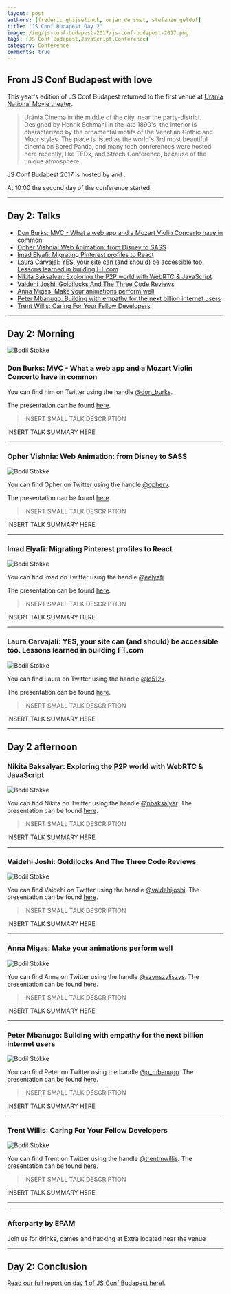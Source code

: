 ```yaml
---
layout: post
authors: [frederic_ghijselinck, orjan_de_smet, stefanie_geldof]
title: 'JS Conf Budapest Day 2'
image: /img/js-conf-budapest-2017/js-conf-budapest-2017.png
tags: [JS Conf Budapest,JavaScript,Conference]
category: Conference
comments: true
---
```


## From JS Conf Budapest with love

This year's edition of JS Conf Budapest returned to the first venue at [Urania National Movie theater](http://akvariumklub.hu/).

> Uránia Cinema in the middle of the city, near the party-district.
> Designed by Henrik Schmahl in the late 1890's, the interior is characterized by the ornamental motifs of the Venetian Gothic and Moor styles.
> The place is listed as the world's 3rd most beautiful cinema on Bored Panda, and many tech conferences were hosted here recently, like TEDx, and Strech Conference, because of the unique atmosphere.

JS Conf Budapest 2017 is hosted by [](https://twitter.com/) and [](https://twitter.com/).

At 10:00 the second day of the conference started.

****

## Day 2: Talks

* [Don Burks: MVC - What a web app and a Mozart Violin Concerto have in common](#don-burks-mvc-what-a-web-app-and-a-mozart-violin-concerto-have-in-common)
* [Opher Vishnia: Web Animation: from Disney to SASS](#opher-vishnia-web-animation-from-disney-to-sass)
* [Imad Elyafi: Migrating Pinterest profiles to React](#imad-elyafi-migrating-pinterest-profiles-to-react)
* [Laura Carvajal: YES, your site can (and should) be accessible too. Lessons learned in building FT.com](#laura-carvajal-yes-your-site-can-and-should-be-accessible-too-lessons-learned-in-building-ft-com)
* [Nikita Baksalyar: Exploring the P2P world with WebRTC & JavaScript](#nikita-baksalyar-exploring-the-p2p-world-with-webrtc-javascript)
* [Vaidehi Joshi: Goldilocks And The Three Code Reviews](#Vaidehi-joshi-goldilocks-and-the-three-code-reviews)
* [Anna Migas: Make your animations perform well](#anna-migas-make-your-animations-perform-well)
* [Peter Mbanugo: Building with empathy for the next billion internet users](#peter-mbanugo-building-with-empathy-for-the-next-billion-internet-users)
* [Trent Willis: Caring For Your Fellow Developers](#trent-willis-caring-for-your-fellow-developers)

****

## Day 2: Morning

<span class="image left"><img class="p-image" alt="Bodil Stokke" src="/img/js-conf-budapest-2017/speaker-don.jpg"></span>


### Don Burks: MVC - What a web app and a Mozart Violin Concerto have in common

You can find him on Twitter using the handle [@don_burks](https://twitter.com/don_burks).

The presentation can be found [here]().

<blockquote class="clear"><p>
INSERT SMALL TALK DESCRIPTION
</p></blockquote>

INSERT TALK SUMMARY HERE

****

### Opher Vishnia: Web Animation: from Disney to SASS

<span class="image left"><img class="p-image" alt="Bodil Stokke" src="/img/js-conf-budapest-2017/speaker-opher.jpg"></span>

You can find Opher on Twitter using the handle [@opherv](https://twitter.com/opherv).

The presentation can be found [here](http://slides.com/opherv/jsconfbp2017/).

<blockquote class="clear"><p>
INSERT SMALL TALK DESCRIPTION
</p></blockquote>

INSERT TALK SUMMARY HERE

****

### Imad Elyafi: Migrating Pinterest profiles to React

<span class="image left"><img class="p-image" alt="Bodil Stokke" src="/img/js-conf-budapest-2017/speaker-imad.jpg"></span>

You can find Imad on Twitter using the handle [@eelyafi](https://twitter.com/eelyafi).

The presentation can be found [here]().

<blockquote class="clear"><p>
INSERT SMALL TALK DESCRIPTION
</p></blockquote>

INSERT TALK SUMMARY HERE

****

### Laura Carvajali: YES, your site can (and should) be accessible too. Lessons learned in building FT.com

<span class="image left"><img class="p-image" alt="Bodil Stokke" src="/img/js-conf-budapest-2017/speaker-laura.jpg"></span>

You can find Laura on Twitter using the handle [@lc512k](https://twitter.com/lc512k).

The presentation can be found [here]().

<blockquote class="clear"><p>
INSERT SMALL TALK DESCRIPTION
</p></blockquote>

INSERT TALK SUMMARY HERE

****


## Day 2 afternoon

### Nikita Baksalyar: Exploring the P2P world with WebRTC & JavaScript

<span class="image left"><img class="p-image" alt="Bodil Stokke" src="/img/js-conf-budapest-2017/speaker-nikita.jpg"></span>

You can find Nikita on Twitter using the handle [@nbaksalyar](https://twitter.com/nbaksalyar).
The presentation can be found [here]().

<blockquote class="clear"><p>
INSERT SMALL TALK DESCRIPTION
</p></blockquote>

INSERT TALK SUMMARY HERE

****

### Vaidehi Joshi: Goldilocks And The Three Code Reviews

<span class="image left"><img class="p-image" alt="Bodil Stokke" src="/img/js-conf-budapest-2017/speaker-vaidehi.jpg"></span>

You can find Vaidehi on Twitter using the handle [@vaidehijoshi](https://twitter.com/vaidehijoshi).
The presentation can be found [here]().

<blockquote class="clear"><p>
INSERT SMALL TALK DESCRIPTION
</p></blockquote>

INSERT TALK SUMMARY HERE

****

### Anna Migas: Make your animations perform well

<span class="image left"><img class="p-image" alt="Bodil Stokke" src="/img/js-conf-budapest-2017/speaker-anna.jpg"></span>

You can find Anna on Twitter using the handle [@szynszyliszys](https://twitter.com/szynszyliszys).
The presentation can be found [here]().

<blockquote class="clear"><p>
INSERT SMALL TALK DESCRIPTION
</p></blockquote>

INSERT TALK SUMMARY HERE

****

### Peter Mbanugo: Building with empathy for the next billion internet users

<span class="image left"><img class="p-image" alt="Bodil Stokke" src="/img/js-conf-budapest-2017/speaker-peter.jpg"></span>

You can find Peter on Twitter using the handle [@p_mbanugo](https://twitter.com/p_mbanugo).
The presentation can be found [here]().

<blockquote class="clear"><p>
INSERT SMALL TALK DESCRIPTION
</p></blockquote>

INSERT TALK SUMMARY HERE

****

### Trent Willis: Caring For Your Fellow Developers

<span class="image left"><img class="p-image" alt="Bodil Stokke" src="/img/js-conf-budapest-2017/speaker-trent.jpg"></span>

You can find Trent on Twitter using the handle [@trentmwillis](https://twitter.com/trentmwillis).
The presentation can be found [here]().

<blockquote class="clear"><p>
INSERT SMALL TALK DESCRIPTION
</p></blockquote>

INSERT TALK SUMMARY HERE

****



****

### Afterparty by EPAM
Join us for drinks, games and hacking at Extra located near the venue


****


## Day 2: Conclusion






[Read our full report on day 1 of JS Conf Budapest here!](/conference/2017/10/26/JS-Conf-Budapest-day-1.html).

